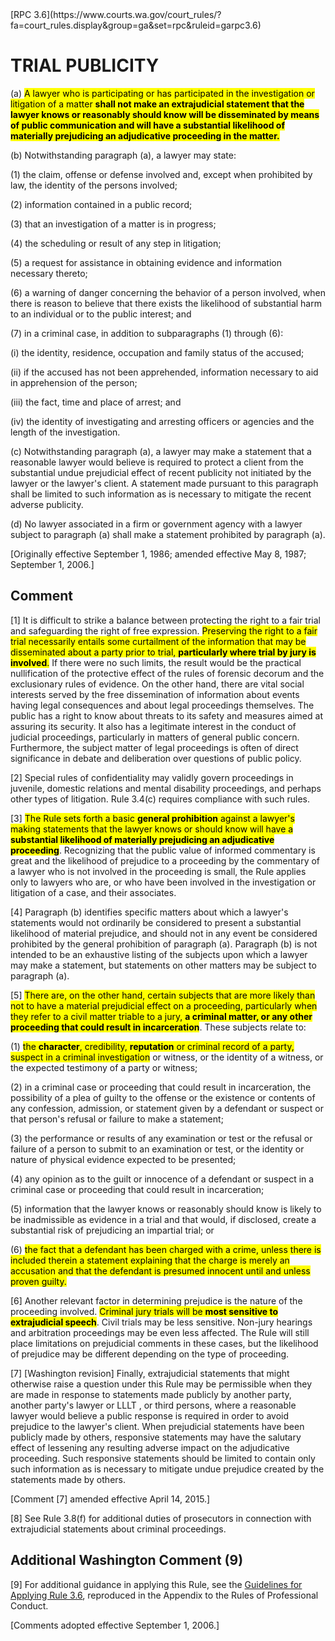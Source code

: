 <title>RPC 3.6</title>
[RPC 3.6](https://www.courts.wa.gov/court_rules/?fa=court_rules.display&group=ga&set=rpc&ruleid=garpc3.6)  

# TRIAL PUBLICITY

(a)  <mark>A lawyer who is participating or has 
participated in the investigation or litigation of 
a matter **shall not
make an extrajudicial statement that the lawyer knows or reasonably should know will be disseminated by means of
public communication and will have a substantial likelihood of materially prejudicing an adjudicative proceeding
in the matter.**</mark>

(b)  Notwithstanding paragraph (a), a lawyer may state:

(1)  the claim, offense or defense involved and, except when prohibited by law, the identity of the
persons involved;

(2)  information contained in a public record;

(3)  that an investigation of a matter is in progress;

(4)  the scheduling or result of any step in litigation;

(5)  a request for assistance in obtaining evidence and information necessary thereto;

(6)  a warning of danger concerning the behavior of a person involved, when there is reason to believe that
there exists the likelihood of substantial harm to an individual or to the public interest; and

(7)  in a criminal case, in addition to subparagraphs (1) through (6):

(i)  the identity, residence, occupation and family status of the accused;

(ii)  if the accused has not been apprehended, information necessary to aid in apprehension of the person;

(iii)  the fact, time and place of arrest; and

(iv)  the identity of investigating and arresting officers or agencies and the length of the investigation.

(c)  Notwithstanding paragraph (a), a lawyer may make a statement that a reasonable lawyer would believe
is required to protect a client from the substantial undue prejudicial effect of recent publicity not initiated by
the lawyer or the lawyer's client. A statement made pursuant to this paragraph shall be limited to such information
as is necessary to mitigate the recent adverse publicity.

(d)  No lawyer associated in a firm or government agency with a lawyer subject to paragraph (a) shall make
a statement prohibited by paragraph (a).

[Originally effective September 1, 1986; amended effective May 8, 1987; September 1, 2006.]


## Comment

[1]  It is difficult to strike a balance between protecting the right to a fair trial and safeguarding the right of
free expression. <mark>Preserving the right to a fair trial necessarily entails some curtailment of the information that
may be disseminated about a party prior to trial, 
**particularly where trial by jury is 
involved**.</mark> If there were no
such limits, the result would be the practical nullification of the protective effect of the rules of forensic
decorum and the exclusionary rules of evidence. On the other hand, there are vital social interests served by the
free dissemination of information about events having legal consequences and about legal proceedings
themselves. The public has a right to know about threats to its safety and measures aimed at assuring its
security. It also has a legitimate interest in the conduct of judicial proceedings, particularly in matters of general
public concern. Furthermore, the subject matter of legal proceedings is often of direct significance in debate and
deliberation over questions of public policy.

[2]  Special rules of confidentiality may validly govern proceedings in juvenile, domestic relations and
mental disability proceedings, and perhaps other types of litigation. Rule 3.4(c) requires compliance with such rules.

[3]  <mark>The Rule sets forth a basic 
**general 
prohibition** against a lawyer's making statements 
that the lawyer
knows or should know will have a **substantial 
likelihood of materially prejudicing an 
adjudicative proceeding**</mark>.
Recognizing that the public value of informed commentary is great and the likelihood of prejudice to a
proceeding by the commentary of a lawyer who is not involved in the proceeding is small, the Rule applies only
to lawyers who are, or who have been involved in the investigation or litigation of a case, and their associates.

[4]  Paragraph (b) identifies specific matters about which a lawyer's statements would not ordinarily be
considered to present a substantial likelihood of material prejudice, and should not in any event be considered
prohibited by the general prohibition of paragraph (a). Paragraph (b) is not intended to be an exhaustive listing of
the subjects upon which a lawyer may make a statement, but statements on other matters may be subject to paragraph (a).

[5] <mark>There are, on the other hand, certain 
subjects that are more likely than not to have a 
material prejudicial effect on a proceeding, 
particularly when they refer to a civil 
matter triable to a jury, **a criminal matter, 
or any other proceeding that could result in 
incarceration**</mark>. These subjects relate to:

(1)  <mark>the **character**, credibility, 
**reputation** 
or criminal record of a party, suspect in a criminal investigation</mark>
or witness, or the identity of a witness, or the expected testimony of a party or witness;

(2)  in a criminal case or proceeding that could result in incarceration, the possibility of a plea of guilty
to the offense or the existence or contents of any confession, admission, or statement given by a defendant or
suspect or that person's refusal or failure to make a statement;

(3)  the performance or results of any examination or test or the refusal or failure of a person to submit to
an examination or test, or the identity or nature of physical evidence expected to be presented;

(4)  any opinion as to the guilt or innocence of a defendant or suspect in a criminal case or proceeding that
could result in incarceration;

(5)  information that the lawyer knows or reasonably should know is likely to be inadmissible as evidence in a
trial and that would, if disclosed, create a substantial risk of prejudicing an impartial trial; or

(6) <mark>the fact that a defendant has been 
charged with a crime, unless there is 
included therein a statement explaining that 
the charge is merely an accusation and that 
the defendant is presumed innocent until and 
unless proven guilty.</mark>

[6] Another relevant factor in determining 
prejudice is the nature of the proceeding 
involved. <mark>Criminal jury trials will be 
**most 
sensitive to extrajudicial speech**</mark>. Civil 
trials may be less sensitive. Non-jury hearings 
and arbitration proceedings may be even less 
affected. The Rule will still place limitations on 
prejudicial comments in these cases, but the 
likelihood of prejudice may be different depending 
on the type of proceeding.

[7]  [Washington revision]  Finally, extrajudicial statements that might otherwise raise a question under this
Rule may be permissible when they are made in response to statements made publicly by another party, another
party's lawyer or LLLT , or third persons, where a reasonable lawyer would believe a public response is
required in order to avoid prejudice to the lawyer's client. When prejudicial statements have been publicly made
by others, responsive statements may have the salutary effect of lessening any resulting adverse impact on the
adjudicative proceeding. Such responsive statements should be limited to contain only such information as is
necessary to mitigate undue prejudice created by the statements made by others.

[Comment [7] amended effective April 14, 2015.]

[8]  See Rule 3.8(f) for additional duties of prosecutors in connection with extrajudicial statements about
criminal proceedings.


## Additional Washington Comment (9)

[9]  For additional guidance in applying this Rule, see the [Guidelines for Applying Rule 3.6](guidelines36.html), reproduced in
the Appendix to the Rules of Professional Conduct.

[Comments adopted effective September 1, 2006.]
